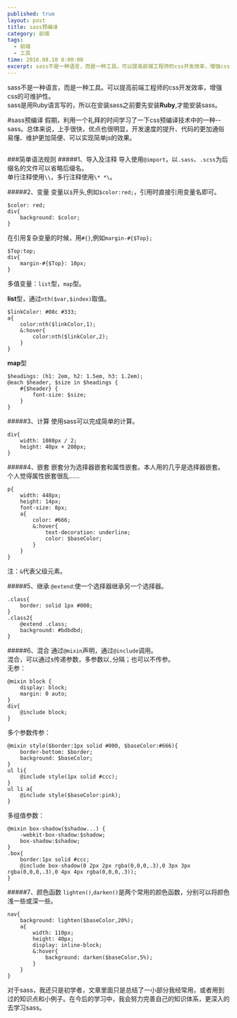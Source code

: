 ```yaml
---
published: true
layout: post
title: sass预编译
category: 前端
tags: 
  - 前端
  - 工具
time: 2016.08.10 8:00:00
excerpt: sass不是一种语言，而是一种工具。可以提高前端工程师的css开发效率，增强css的可维护性。<br/>sass是用Ruby语言写的，所以在安装sass之前要先安装**Ruby**,才能安装sass。
---
```

sass不是一种语言，而是一种工具。可以提高前端工程师的css开发效率，增强css的可维护性。<br/>
sass是用Ruby语言写的，所以在安装sass之前要先安装**Ruby**,才能安装sass。

<!--more-->
#sass预编译
假期，利用一个礼拜的时间学习了一下css预编译技术中的一种--sass。总体来说，上手很快，优点也很明显，开发速度的提升、代码的更加通俗易懂、维护更加简便、可以实现简单js的效果。

##

###简单语法规则
#####1、导入及注释
导入使用`@import`，以`.sass`、`.scss`为后缀名的文件可以省略后缀名。</br>
单行注释使用`\\`，多行注释使用`\* *\`。

#####2、变量
变量以`$`开头,例如`$color:red;`，引用时直接引用变量名即可。

	$color: red;
	div{
		background: $color;
	}
在引用复杂变量的时候，用`#{}`,例如`margin-#{$Top};`

	$Top:top;
	div{
		margin-#{$Top}: 10px;
	}

多值变量：`list`型，`map`型。<br/>

**list**型，通过`nth($var,$index)`取值。

	$linkColor: #08c #333;
	a{
  		color:nth($linkColor,1);
  		&:hover{
    		color:nth($linkColor,2);
  		}
	}

**map**型

	$headings: (h1: 2em, h2: 1.5em, h3: 1.2em);
	@each $header, $size in $headings {
  		#{$header} {
    		font-size: $size;
  		}
	}
#####3、计算
使用sass可以完成简单的计算。

	div{
		width: 1080px / 2;
		height: 40px + 200px;
	}	

#####4、嵌套
嵌套分为选择器嵌套和属性嵌套。本人用的几乎是选择器嵌套。个人觉得属性嵌套很乱……

 	p{
 		width: 448px;
 		height: 14px;
 		font-size: 8px;
 		a{
 			color: #666;
 			&:hover{
 				text-decoration: underline;
 				color: $baseColor;
 			}
 		}
 	}

注：`&`代表父级元素。

#####5、继承
`@extend`:使一个选择器继承另一个选择器。
	
	.class{
		border: solid 1px #000;
	}
	.class2{
		@extend .class;
		background: #bdbdbd;
	}

#####6、混合
通过`@mixin`声明，通过`@include`调用。<br/>
混合，可以通过`$`传递参数，多参数以`,`分隔；也可以不传参。<br/>
无参：

	@mixin block {
		display: block;
    	margin: 0 auto;
	}
	div{
    	@include block;
	}

多个参数传参：

	@mixin style($border:1px solid #000, $baseColor:#666){
    	border-bottom: $border;
		background: $baseColor;
	}
	ul li{
    	@include style(1px solid #ccc);
	}
	ul li a{
    	@include style($baseColor:pink);
	}

多组值参数：

	@mixin box-shadow($shadow...) {
  		-webkit-box-shadow:$shadow;
  		box-shadow:$shadow;
	}
	.box{
 		border:1px solid #ccc;
  		@include box-shadow(0 2px 2px rgba(0,0,0,.3),0 3px 3px rgba(0,0,0,.3),0 4px 4px rgba(0,0,0,.3));
	}

#####7、颜色函数
`lighten()`,`darken()`是两个常用的颜色函数，分别可以将颜色浅一些或深一些。

	nav{
		background: lighten($baseColor,20%);
		a{	
			width: 110px;
			height: 40px;
			display: inline-block;
			&:hover{
				background: darken($baseColor,5%);
			}
		}
	}

对于sass，我还只是初学者，文章里面只是总结了一小部分我经常用，或者用到过的知识点和小例子。在今后的学习中，我会努力完善自己的知识体系，更深入的去学习sass。
